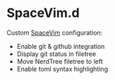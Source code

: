 # SpaceVim.d

Custom [SpaceVim](https://spacevim.org/) configuration:

- Enable git & github integration
- Display git status in filetree
- Move NerdTree filetree to left
- Enable toml syntax highlighting
